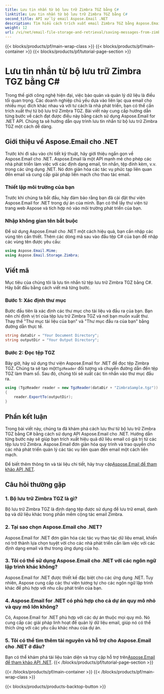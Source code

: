 ```yaml
---
title: Lưu tin nhắn từ bộ lưu trữ Zimbra TGZ bằng C#
linktitle: Lưu tin nhắn từ bộ lưu trữ Zimbra TGZ bằng C#
second_title: API xử lý email Aspose.Email .NET
description: Tìm hiểu cách trích xuất email Zimbra TGZ bằng Aspose.Email cho .NET. Hướng dẫn từng bước với mã nguồn để quản lý email hiệu quả.
weight: 12
url: /vi/net/email-file-storage-and-retrieval/saving-messages-from-zimbra-tgz-storage-with-csharp/
---
```


{{< blocks/products/pf/main-wrap-class >}}
{{< blocks/products/pf/main-container >}}
{{< blocks/products/pf/tutorial-page-section >}}

# Lưu tin nhắn từ bộ lưu trữ Zimbra TGZ bằng C#


Trong thế giới công nghệ hiện đại, việc bảo quản và quản lý dữ liệu là điều tối quan trọng. Các doanh nghiệp chủ yếu dựa vào liên lạc qua email cho nhiều mục đích khác nhau và với tư cách là nhà phát triển, bạn có thể cần trích xuất thư từ bộ lưu trữ Zimbra TGZ. Bài viết này cung cấp hướng dẫn từng bước về cách đạt được điều này bằng cách sử dụng Aspose.Email for .NET API. Chúng ta sẽ hướng dẫn quy trình lưu tin nhắn từ bộ lưu trữ Zimbra TGZ một cách dễ dàng.

## Giới thiệu về Aspose.Email cho .NET

Trước khi đi sâu vào chi tiết kỹ thuật, hãy giới thiệu ngắn gọn về Aspose.Email cho .NET. Aspose.Email là một API mạnh mẽ cho phép các nhà phát triển làm việc với các định dạng email, tin nhắn, tệp đính kèm, v.v. trong các ứng dụng .NET. Nó đơn giản hóa các tác vụ phức tạp liên quan đến email và cung cấp giải pháp liền mạch cho thao tác email.

### Thiết lập môi trường của bạn

Trước khi chúng ta bắt đầu, hãy đảm bảo rằng bạn đã cài đặt thư viện Aspose.Email for .NET trong dự án của mình. Bạn có thể lấy thư viện từ trang web Aspose và tích hợp nó vào môi trường phát triển của bạn.

### Nhập không gian tên bắt buộc

Để sử dụng Aspose.Email cho .NET một cách hiệu quả, bạn cần nhập các vùng tên cần thiết. Thêm các dòng mã sau vào đầu tệp C# của bạn để nhập các vùng tên được yêu cầu:

```csharp
using Aspose.Email.Mime;
using Aspose.Email.Storage.Zimbra;
```

## Viết mã

Mục tiêu của chúng tôi là lưu tin nhắn từ tệp lưu trữ Zimbra TGZ bằng C#. Hãy bắt đầu bằng cách viết mã từng bước.

### Bước 1: Xác định thư mục

Bước đầu tiên là xác định các thư mục cho tài liệu và đầu ra của bạn. Bạn nên chỉ định vị trí của tệp lưu trữ Zimbra TGZ và nơi bạn muốn xuất thư. Thay thế "Thư mục tài liệu của bạn" và "Thư mục đầu ra của bạn" bằng đường dẫn thực tế.

```csharp
string dataDir = "Your Document Directory";
string outputDir = "Your Output Directory";
```

### Bước 2: Đọc tệp TGZ

 Bây giờ, hãy sử dụng thư viện Aspose.Email for .NET để đọc tệp Zimbra TGZ. Chúng ta sẽ tạo một`TgzReader` đối tượng và chuyển đường dẫn đến tệp TGZ làm tham số. Sau đó, chúng tôi sẽ xuất các tin nhắn vào thư mục đầu ra.

```csharp
using (TgzReader reader = new TgzReader(dataDir + "ZimbraSample.tgz"))
{
    reader.ExportTo(outputDir);
}
```

## Phần kết luận

Trong bài viết này, chúng ta đã khám phá cách lưu thư từ bộ lưu trữ Zimbra TGZ bằng C# bằng cách sử dụng API Aspose.Email cho .NET. Hướng dẫn từng bước này sẽ giúp bạn trích xuất hiệu quả dữ liệu email có giá trị từ các tệp lưu trữ Zimbra. Aspose.Email đơn giản hóa quy trình và trao quyền cho các nhà phát triển quản lý các tác vụ liên quan đến email một cách liền mạch.

 Để biết thêm thông tin và tài liệu chi tiết, hãy truy cập[Aspose.Email để tham khảo API .NET](https://reference.aspose.com/email/net/).

## Câu hỏi thường gặp

### 1. Bộ lưu trữ Zimbra TGZ là gì?

Bộ lưu trữ Zimbra TGZ là định dạng tệp được sử dụng để lưu trữ email, danh bạ và dữ liệu khác trong phần mềm cộng tác email Zimbra.

### 2. Tại sao chọn Aspose.Email cho .NET?

Aspose.Email for .NET đơn giản hóa các tác vụ thao tác dữ liệu email, khiến nó trở thành lựa chọn tuyệt vời cho các nhà phát triển cần làm việc với các định dạng email và thư trong ứng dụng của họ.

### 3. Tôi có thể sử dụng Aspose.Email cho .NET với các ngôn ngữ lập trình khác không?

Aspose.Email for .NET được thiết kế đặc biệt cho các ứng dụng .NET. Tuy nhiên, Aspose cung cấp các thư viện tương tự cho các ngôn ngữ lập trình khác để phù hợp với nhu cầu phát triển của bạn.

### 4. Aspose.Email for .NET có phù hợp cho cả dự án quy mô nhỏ và quy mô lớn không?

Có, Aspose.Email for .NET phù hợp với các dự án thuộc mọi quy mô. Nó cung cấp các giải pháp linh hoạt để quản lý dữ liệu email, giúp nó có thể thích ứng với các yêu cầu khác nhau của dự án.

### 5. Tôi có thể tìm thêm tài nguyên và hỗ trợ cho Aspose.Email cho .NET ở đâu?

Bạn có thể khám phá tài liệu toàn diện và truy cập hỗ trợ trên[Aspose.Email để tham khảo API .NET](https://reference.aspose.com/email/net/).
{{< /blocks/products/pf/tutorial-page-section >}}

{{< /blocks/products/pf/main-container >}}
{{< /blocks/products/pf/main-wrap-class >}}

{{< blocks/products/products-backtop-button >}}
